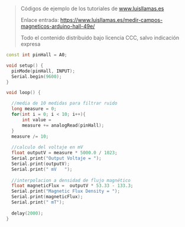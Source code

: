 > Códigos de ejemplo de los tutoriales de www.luisllamas.es
>
> Enlace entrada: https://www.luisllamas.es/medir-campos-magneticos-arduino-hall-49e/
>
> Todo el contenido distribuido bajo licencia CCC, salvo indicación expresa

```cpp
const int pinHall = A0;

void setup() {
  pinMode(pinHall, INPUT);
  Serial.begin(9600);
}

void loop() {

  //media de 10 medidas para filtrar ruido
  long measure = 0;
  for(int i = 0; i < 10; i++){
      int value = 
      measure += analogRead(pinHall);
  }
  measure /= 10;
  
  //calculo del voltaje en mV
  float outputV = measure * 5000.0 / 1023;
  Serial.print("Output Voltaje = ");
  Serial.print(outputV);
  Serial.print(" mV   ");
  
  //interpolacion a densidad de flujo magnético
  float magneticFlux =  outputV * 53.33 - 133.3;
  Serial.print("Magnetic Flux Density = ");
  Serial.print(magneticFlux);
  Serial.print(" mT");
  
  delay(2000);
}
```